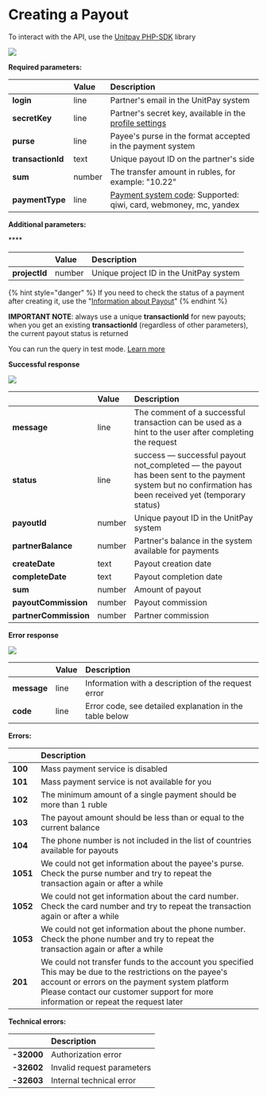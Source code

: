 # Creating a Payout

To interact with the API, use the [Unitpay PHP-SDK](https://github.com/unitpay/php-sdk) library

![](https://gblobscdn.gitbook.com/assets%2F-M9Y_k8Gr-WxeECFRelw%2F-MA1PsbiuaLGnU-0ocfd%2F-MA1Qei3BAvr5qEc9hSx%2Fimage.png?alt=media&token=3651d60b-2f9a-43d3-94e7-8eab285bd829)

**Required parameters:**

| ​ | **Value** | **Description** |
| :--- | :--- | :--- |
| **login** | line | Partner's email in the UnitPay system |
| **secretKey** | line | Partner's secret key, available in the [profile settings](https://unitpay.money/partner/profile/edit)​ |
| **purse** | line | Payee's purse in the format accepted in the payment system |
| **transactionId** | text | Unique payout ID on the partner's side |
| **sum** | number | The transfer amount in rubles, for example: "10.22" |
| **paymentType** | line | ​[Payment system code](https://help.unitpay.ru/v/master/book-of-reference/payment-system-codes): Supported: qiwi, card, webmoney, mc, yandex |

**Additional parameters:**

\*\*\*\*

| ​ | **Value** | **Description** |
| :--- | :--- | :--- |
| **projectId** | number | Unique project ID in the UnitPay system |

{% hint style="danger" %}
If you need to check the status of a payment after creating it, use the "[Information about Payout](https://help.unitpay.money/v/en/payouts/information-about-payout)"
{% endhint %}

**IMPORTANT NOTE**: always use a unique **transactionId** for new payouts; when you get an existing **transactionId** \(regardless of other parameters\), the current payout status is returned

You can run the query in test mode. [Learn more](https://help.unitpay.money/v/en/other/test-api)​

**Successful response**

![](https://gblobscdn.gitbook.com/assets%2F-M9Y_k8Gr-WxeECFRelw%2F-MA1PsbiuaLGnU-0ocfd%2F-MA1QpF_Mls0xwwC-K0X%2Fimage.png?alt=media&token=186cdf87-92cd-4661-82c1-059fc4f85509)

| ​ | **Value** | **Description** |
| :--- | :--- | :--- |
| **message** | line | The comment of a successful transaction can be used as a hint to the user after completing the request |
| **status** | line | success — successful payout not\_completed — the payout has been sent to the payment system but no confirmation has been received yet \(temporary status\) |
| **payoutId** | number | Unique payout ID in the UnitPay system |
| **partnerBalance** | number | Partner's balance in the system available for payments |
| **createDate** | text | Payout creation date |
| **completeDate** | text | Payout completion date |
| **sum** | number | Amount of payout |
| **payoutCommission** | number | Payout commission |
| **partnerCommission** | number | Partner commission |

**Error response**

![](https://gblobscdn.gitbook.com/assets%2F-M9Y_k8Gr-WxeECFRelw%2F-MA1PsbiuaLGnU-0ocfd%2F-MA1Qucqr93VfQkHFTJT%2Fimage.png?alt=media&token=b14c59f7-5d20-4451-b1c5-696a11bfeaf7)

| ​ | **Value** | **Description** |
| :--- | :--- | :--- |
| **message** | line | Information with a description of the request error |
| **code** | line | Error code, see detailed explanation in the table below |

**Errors:**

| ​ | **Description** |
| :--- | :--- |
| **100** | Mass payment service is disabled |
| **101** | Mass payment service is not available for you |
| **102** | The minimum amount of a single payment should be more than 1 ruble |
| **103** | The payout amount should be less than or equal to the current balance |
| **104** | The phone number is not included in the list of countries available for payouts |
| **1051** | We could not get information about the payee's purse. Check the purse number and try to repeat the transaction again or after a while |
| **1052** | We could not get information about the card number. Check the card number and try to repeat the transaction again or after a while |
| **1053** | We could not get information about the phone number. Check the phone number and try to repeat the transaction again or after a while |
| **201** | We could not transfer funds to the account you specified This may be due to the restrictions on the payee's account or errors on the payment system platform Please contact our customer support for more information or repeat the request later |

**Technical errors:**

| ​ | **Description** |
| :--- | :--- |
| **-32000** | Authorization error |
| **-32602** | Invalid request parameters |
| **-32603** | Internal technical error |

